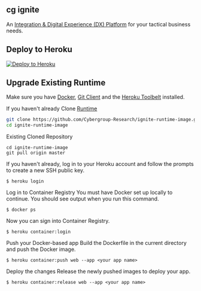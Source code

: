## cg ignite

An [Integration & Digital Experience (DX) Platform](https://www.cgignite.com/) for your tactical business needs.

## Deploy to Heroku

[![Deploy to Heroku](https://www.herokucdn.com/deploy/button.svg)](https://heroku.com/deploy?template=https://github.com/Cybergroup-Research/ignite-runtime-image)


## Upgrade Existing Runtime

Make sure you have [Docker](https://www.docker.com/products/docker-desktop), [Git Client](https://git-scm.com/downloads) and the [Heroku Toolbelt](https://toolbelt.heroku.com/) installed.

If you haven't already Clone [Runtime](https://github.com/Cybergroup-Research/ignite-runtime-image.git)
```sh
git clone https://github.com/Cybergroup-Research/ignite-runtime-image.git
cd ignite-runtime-image
```
Existing Cloned Repository
```
cd ignite-runtime-image
git pull origin master
```

If you haven't already, log in to your Heroku account and follow the prompts to create a new SSH public key.

```
$ heroku login
```
Log in to Container Registry
You must have Docker set up locally to continue. You should see output when you run this command.

```
$ docker ps
```
Now you can sign into Container Registry.

```
$ heroku container:login
```
Push your Docker-based app
Build the Dockerfile in the current directory and push the Docker image.

```
$ heroku container:push web --app <your app name>
```
Deploy the changes
Release the newly pushed images to deploy your app.

```
$ heroku container:release web --app <your app name>
```
